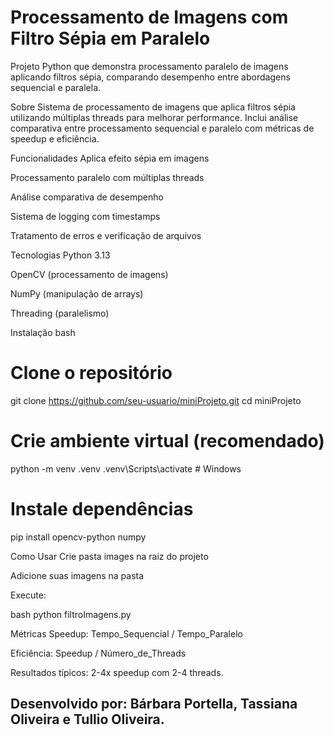 # Processamento de Imagens com Filtro Sépia em Paralelo
Projeto Python que demonstra processamento paralelo de imagens aplicando filtros sépia, comparando desempenho entre abordagens sequencial e paralela.

Sobre
Sistema de processamento de imagens que aplica filtros sépia utilizando múltiplas threads para melhorar performance. Inclui análise comparativa entre processamento sequencial e paralelo com métricas de speedup e eficiência.

Funcionalidades
Aplica efeito sépia em imagens

Processamento paralelo com múltiplas threads

Análise comparativa de desempenho

Sistema de logging com timestamps

Tratamento de erros e verificação de arquivos

Tecnologias
Python 3.13

OpenCV (processamento de imagens)

NumPy (manipulação de arrays)

Threading (paralelismo)

Instalação
bash
# Clone o repositório
git clone https://github.com/seu-usuario/miniProjeto.git
cd miniProjeto

# Crie ambiente virtual (recomendado)
python -m venv .venv
.venv\Scripts\activate  # Windows

# Instale dependências
pip install opencv-python numpy

Como Usar
Crie pasta images na raiz do projeto

Adicione suas imagens na pasta

Execute:

bash
python filtroImagens.py

Métricas
Speedup: Tempo_Sequencial / Tempo_Paralelo

Eficiência: Speedup / Número_de_Threads

Resultados típicos: 2-4x speedup com 2-4 threads.

## Desenvolvido por: Bárbara Portella, Tassiana Oliveira e Tullio Oliveira.
